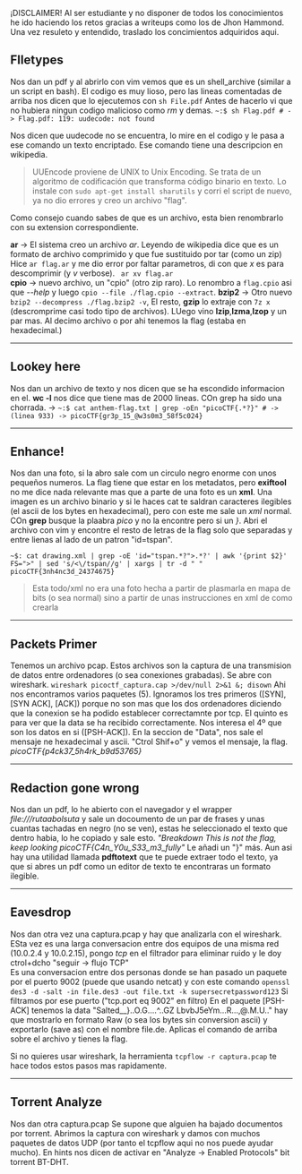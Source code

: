 ¡DISCLAIMER! Al ser estudiante y no disponer de todos los conocimientos he ido haciendo los retos gracias a writeups como los de Jhon Hammond. Una vez
resuleto y entendido, traslado los concimientos adquiridos aqui.

## FIletypes

Nos dan un pdf y al abrirlo con vim vemos que es un shell_archive (similar a un script en bash). El codigo es muy lioso, pero las lineas comentadas de
arriba nos dicen que lo ejecutemos con ```sh File.pdf``` Antes de hacerlo vi que no hubiera ningun codigo malicioso como *rm* y demas.
```~:$ sh Flag.pdf # -> Flag.pdf: 119: uudecode: not found```

Nos dicen que uudecode no se encuentra, lo mire en el codigo y le pasa a ese comando un texto encriptado. Ese comando tiene una descripcion en wikipedia.
> UUEncode proviene de UNIX to Unix Encoding. Se trata de un algoritmo de codificación que transforma código binario en texto.
Lo instale con `sudo apt-get install sharutils` y corri el script de nuevo, ya no dio errores y creo un archivo "flag". 

Como consejo cuando sabes de que es un archivo, esta bien renombrarlo con su extension correspondiente.  

**ar** -> El sistema creo un archivo *ar*. Leyendo de wikipedia dice que es un formato de archivo comprimido y que fue sustituido por tar (como un zip)
Hice ```ar flag.ar``` y me dio error por faltar parametros, di con que *x* es para descomprimir (y *v* verbose). ``` ar xv flag.ar```  
**cpio** ->  nuevo archivo, un "cpio" (otro zip raro). Lo renombro a ```flag.cpio``` asi que *--help* y luego ```cpio --file ./flag.cpio --extract```.
**bzip2** -> Otro nuevo ```bzip2 --decompress ./flag.bzip2 -v```, El resto, **gzip** lo extraje con ```7z x``` (descromprime casi todo tipo
de archivos). LUego vino **lzip**,**lzma**,**lzop** y un par mas. Al decimo archivo o por ahi tenemos la flag (estaba en hexadecimal.)

------------------------------------------------

## Lookey here

Nos dan un archivo de texto y nos dicen que se ha escondido informacion en el. **wc -l** nos dice que tiene mas de 2000 lineas. COn grep ha sido una
chorrada. -> ```~:$ cat anthem-flag.txt | grep -oEn "picoCTF{.*?}" # -> (linea 933) -> picoCTF{gr3p_15_@w3s0m3_58f5c024}```

------------------------------------------------

## Enhance!

Nos dan una foto, si la abro sale com un circulo negro enorme con unos pequeños numeros. La flag tiene que estar en los metadatos, pero **exiftool**
no me dice nada relevante mas que a parte de una foto es un **xml**. Una imagen es un archivo binario y si le haces cat te saldran caracteres ilegibles
(el ascii de los bytes en hexadecimal), pero con este me sale un *xml* normal. COn **grep** busque la plaabra *pico* y no la encontre pero si un *}*.
Abri el archivo con vim y encontre el resto de letras de la flag solo que separadas y entre lienas al lado de un patron "id=tspan". 
```console
~$: cat drawing.xml | grep -oE 'id="tspan.*?">.*?' | awk '{print $2}' FS=">" | sed 's/<\/tspan//g' | xargs | tr -d " "
picoCTF{3nh4nc3d_24374675}
```
> Esta todo/xml no era una foto hecha a partir de plasmarla en mapa de bits (o sea normal) sino a partir de unas instrucciones en xml de como crearla

------------------------------------------------

## Packets Primer

Tenemos un archivo pcap. Estos archivos son la captura de una transmision de datos entre ordenadores (o sea conexiones grabadas). Se abre con wireshark.
```wireshark picoctf_captura.cap >/dev/null 2>&1 &; disown```
Ahi nos encontramos varios paquetes (5). Ignoramos los tres primeros (\[SYN], \[SYN ACK], \[ACK]) porque no son mas que los dos ordenadores diciendo que 
la conexion se ha podido establecer correctamnte por tcp. El quinto es para ver que la data se ha recibido correctamente. Nos interesa el 4º que son los
datos en si (\[PSH-ACK]). En la seccion de "Data", nos sale el mensaje ne hexadecimal y ascii. "Ctrol Shif+o" y vemos el mensaje, la flag.
*picoCTF{p4ck37_5h4rk_b9d53765}*

------------------------------------------------

## Redaction gone wrong

Nos dan un pdf, lo he abierto con el navegador y el wrapper *file:\///rutaabolsuta* y sale un docoumento de un par de frases y unas cuantas tachadas en 
negro (no se ven), estas he seleccionado el texto que dentro habia, lo he copiado y sale esto. 
*"Breakdown  This is not the flag, keep looking picoCTF{C4n_Y0u_S33_m3_fully"* Le añadi un "}" más. Aun asi hay una utilidad llamada **pdftotext**
que te puede extraer todo el texto, ya que si abres un pdf como un editor de texto te encontraras un formato ilegible.

------------------------------------------------

## Eavesdrop

Nos dan otra vez una captura.pcap y hay que analizarla con el wireshark. ESta vez es una larga conversacion entre dos equipos de una misma red
(10.0.2.4 y 10.0.2.15),  pongo *tcp* en el filtrador para eliminar ruido y le doy ctrol+dcho "seguir -> flujo TCP"  
Es una conversacion entre dos personas donde se han pasado un paquete por el puerto 9002 (puede que usando netcat) y con este comando
```openssl des3 -d -salt -in file.des3 -out file.txt -k supersecretpassword123```
Si filtramos por ese puerto ("tcp.port eq 9002" en filtro) En el paquete \[PSH-ACK] tenemos la data "Salted__}..O.G....^..GZ	LbvbJ5eYm...R...,@.M.U.."
hay que mostrarlo en formato Raw (o sea los bytes sin conversion ascii) y exportarlo (save as) con el nombre file.de. Aplicas el comando de arriba 
sobre el archivo y tienes la flag. 

Si no quieres usar wireshark, la herramienta ```tcpflow -r captura.pcap``` te hace todos estos pasos mas rapidamente.

------------------------------------------------

## Torrent Analyze

Nos dan otra captura.pcap Se supone que alguien ha bajado documentos por torrent. Abrimos la captura con wireshark y damos con muchos paquetes de datos
UDP (por tanto el tcpflow aqui no nos puede ayudar mucho). En hints nos dicen de activar en "Analyze -> Enabled Protocols" bit torrent BT-DHT.















